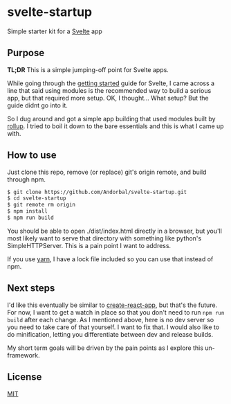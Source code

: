 # svelte-startup
Simple starter kit for a [Svelte](https://svelte.technology) app

## Purpose

**TL;DR** This is a simple jumping-off point for Svelte apps.

While going through the [getting started](https://svelte.technology/guide) guide for Svelte, I came across a line that said using modules is the recommended way to build a serious app, but that required more setup. OK, I thought... What setup? But the guide didnt go into it.

So I dug around and got a simple app building that used modules built by [rollup](http://rollupjs.org). I tried to boil it down to the bare essentials and this is what I came up with.

## How to use

Just clone this repo, remove (or replace) git's origin remote, and build through npm.

```bash 
$ git clone https://github.com/Andorbal/svelte-startup.git
$ cd svelte-startup
$ git remote rm origin
$ npm install
$ npm run build
```

You should be able to open ./dist/index.html directly in a browser, but you'll most likely want to serve that directory with something like python's SimpleHTTPServer. This is a pain point I want to address.

If you use [yarn](https://yarnpkg.com), I have a lock file included so you can use that instead of npm.

## Next steps

I'd like this eventually be similar to [create-react-app](https://github.com/facebookincubator/create-react-app), but that's the future. For now, I want to get a watch in place so that you don't need to run `npm run build` after each change. As I mentioned above, here is no dev server so you need to take care of that yourself. I want to fix that. I would also like to do minification, letting you differentiate between dev and release builds.

My short term goals will be driven by the pain points as I explore this un-framework.

## License

[MIT](https://raw.githubusercontent.com/Andorbal/svelte-startup/master/LICENSE)
